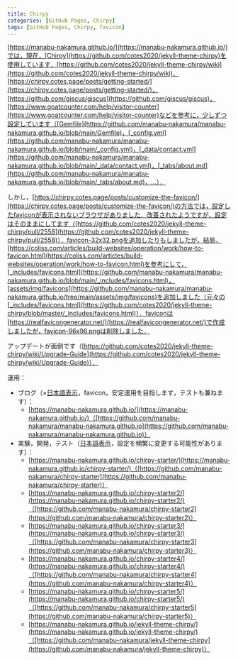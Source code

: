 ```yaml
---
title: Chirpy
categories: [GitHub Pages, Chirpy]
tags: [GitHub Pages, Chirpy, favicon]
---
```

[https://manabu-nakamura.github.io/](https://manabu-nakamura.github.io/)では，現在，[Chirpy](https://github.com/cotes2020/jekyll-theme-chirpy)を使用しています．[https://github.com/cotes2020/jekyll-theme-chirpy/wiki](https://github.com/cotes2020/jekyll-theme-chirpy/wiki)，[https://chirpy.cotes.page/posts/getting-started/](https://chirpy.cotes.page/posts/getting-started/)，[https://github.com/giscus/giscus](https://github.com/giscus/giscus)，[https://www.goatcounter.com/help/visitor-counter](https://www.goatcounter.com/help/visitor-counter)などを参考に，少しずつ設定しています（[Gemfile](https://github.com/manabu-nakamura/manabu-nakamura.github.io/blob/main/Gemfile)，[_config.yml](https://github.com/manabu-nakamura/manabu-nakamura.github.io/blob/main/_config.yml)，[_data/contact.yml](https://github.com/manabu-nakamura/manabu-nakamura.github.io/blob/main/_data/contact.yml)，[_tabs/about.md](https://github.com/manabu-nakamura/manabu-nakamura.github.io/blob/main/_tabs/about.md)，…）．

しかし，[https://chirpy.cotes.page/posts/customize-the-favicon/](https://chirpy.cotes.page/posts/customize-the-favicon/)の方法では，設定したfaviconが表示されないブラウザがありました．改善されたようですが，設定はそのままにしてます（[https://github.com/cotes2020/jekyll-theme-chirpy/pull/2558](https://github.com/cotes2020/jekyll-theme-chirpy/pull/2558)）．favicon-32x32.pngを追加したりもしましたが，結局，[https://coliss.com/articles/build-websites/operation/work/how-to-favicon.html](https://coliss.com/articles/build-websites/operation/work/how-to-favicon.html)を参考にして，[_includes/favicons.html](https://github.com/manabu-nakamura/manabu-nakamura.github.io/blob/main/_includes/favicons.html)，[assets/img/favicons](https://github.com/manabu-nakamura/manabu-nakamura.github.io/tree/main/assets/img/favicons)を追加しました（元々の[_includes/favicons.html](https://github.com/cotes2020/jekyll-theme-chirpy/blob/master/_includes/favicons.html)）．faviconは[https://realfavicongenerator.net/](https://realfavicongenerator.net/)で作成しましたが，favicon-96x96.pngは削除しました．

アップデートが面倒です（[https://github.com/cotes2020/jekyll-theme-chirpy/wiki/Upgrade-Guide](https://github.com/cotes2020/jekyll-theme-chirpy/wiki/Upgrade-Guide)）．

運用：
- ブログ（×[日本語表示](/posts/2025-03-13-chirpy/)，favicon，安定運用を目指します，テストも兼ねます）：
  - [https://manabu-nakamura.github.io/](https://manabu-nakamura.github.io/)（[https://github.com/manabu-nakamura/manabu-nakamura.github.io](https://github.com/manabu-nakamura/manabu-nakamura.github.io)）
- 実験，開発，テスト（[日本語表示](/posts/2025-03-13-chirpy/)，設定を頻繁に変更する可能性があります）：
  - [https://manabu-nakamura.github.io/chirpy-starter/](https://manabu-nakamura.github.io/chirpy-starter/)（[https://github.com/manabu-nakamura/chirpy-starter](https://github.com/manabu-nakamura/chirpy-starter)）
  - [https://manabu-nakamura.github.io/chirpy-starter2/](https://manabu-nakamura.github.io/chirpy-starter2/)（[https://github.com/manabu-nakamura/chirpy-starter2](https://github.com/manabu-nakamura/chirpy-starter2)）
  - [https://manabu-nakamura.github.io/chirpy-starter3/](https://manabu-nakamura.github.io/chirpy-starter3/)（[https://github.com/manabu-nakamura/chirpy-starter3](https://github.com/manabu-nakamura/chirpy-starter3)）
  - [https://manabu-nakamura.github.io/chirpy-starter4/](https://manabu-nakamura.github.io/chirpy-starter4/)（[https://github.com/manabu-nakamura/chirpy-starter4](https://github.com/manabu-nakamura/chirpy-starter4)）
  - [https://manabu-nakamura.github.io/chirpy-starter5/](https://manabu-nakamura.github.io/chirpy-starter5/)（[https://github.com/manabu-nakamura/chirpy-starter5](https://github.com/manabu-nakamura/chirpy-starter5)）
  - [https://manabu-nakamura.github.io/jekyll-theme-chirpy/](https://manabu-nakamura.github.io/jekyll-theme-chirpy/)（[https://github.com/manabu-nakamura/jekyll-theme-chirpy](https://github.com/manabu-nakamura/jekyll-theme-chirpy)）